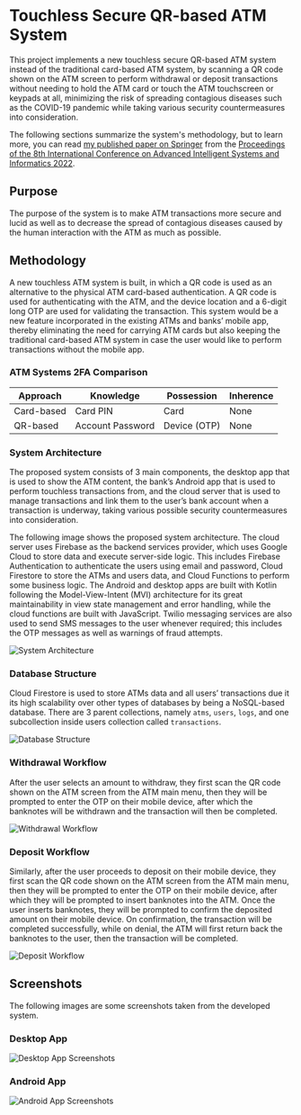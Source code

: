 # Touchless Secure QR-based ATM System

This project implements a new touchless secure QR-based ATM system instead of the traditional card-based ATM system, by scanning a QR code shown on the ATM screen to perform withdrawal or deposit transactions without needing to hold the ATM card or touch the ATM touchscreen or keypads at all, minimizing the risk of spreading contagious diseases such as the COVID-19 pandemic while taking various security countermeasures into consideration.

The following sections summarize the system's methodology, but to learn more, you can read [my published paper on Springer](https://doi.org/10.1007/978-3-031-20601-6_29) from the [Proceedings of the 8th International Conference on Advanced Intelligent Systems and Informatics 2022](https://link.springer.com/book/10.1007/978-3-031-20601-6).

## Purpose

The purpose of the system is to make ATM transactions more secure and lucid as well as to decrease the spread of contagious diseases caused by the human interaction with the ATM as much as possible.

## Methodology

A new touchless ATM system is built, in which a QR code is used as an alternative to the physical ATM card-based authentication. A QR code is used for authenticating with the ATM, and the device location and a 6-digit long OTP are used for validating the transaction. This system would be a new feature incorporated in the existing ATMs and banks’ mobile app, thereby eliminating the need for carrying ATM cards but also keeping the traditional card-based ATM system in case the user would like to perform transactions without the mobile app.

### ATM Systems 2FA Comparison

| Approach | Knowledge | Possession | Inherence |
|-|-|-|-|
| Card-based | Card PIN | Card | None |
| QR-based | Account Password | Device (OTP) | None |

### System Architecture

The proposed system consists of 3 main components, the desktop app that is used to show the ATM content, the bank’s Android app that is used to perform touchless transactions from, and the cloud server that is used to manage transactions and link them to the user’s bank account when a transaction is underway, taking various possible security countermeasures into consideration.

The following image shows the proposed system architecture. The cloud server uses Firebase as the backend services provider, which uses Google Cloud to store data and execute server-side logic. This includes Firebase Authentication to authenticate the users using email and password, Cloud Firestore to store the ATMs and users data, and Cloud Functions to perform some business logic. The Android and desktop apps are built with Kotlin following the Model-View-Intent (MVI) architecture for its great maintainability in view state management and error handling, while the cloud functions are built with JavaScript. Twilio messaging services are also used to send SMS messages to the user whenever required; this includes the OTP messages as well as warnings of fraud attempts.

![System Architecture](images/img_system_architecture.png)

### Database Structure

Cloud Firestore is used to store ATMs data and all users’ transactions due it its high scalability over other types of databases by being a NoSQL-based database. There are 3 parent collections, namely `atms`, `users`, `logs`, and one subcollection inside users collection called `transactions`.

![Database Structure](images/img_database_structure.png)

### Withdrawal Workflow

After the user selects an amount to withdraw, they first scan the QR code shown on the ATM screen from the ATM main menu, then they will be prompted to enter the OTP on their mobile device, after which the banknotes will be withdrawn and the transaction will then be completed.

![Withdrawal Workflow](images/img_workflow_withdrawal.png)

### Deposit Workflow

Similarly, after the user proceeds to deposit on their mobile device, they first scan the QR code shown on the ATM screen from the ATM main menu, then they will be prompted to enter the OTP on their mobile device, after which they will be prompted to insert banknotes into the ATM. Once the user inserts banknotes, they will be prompted to confirm the deposited amount on their mobile device. On confirmation, the transaction will be completed successfully, while on denial, the ATM will first return back the banknotes to the user, then the transaction will be completed.

![Deposit Workflow](images/img_workflow_deposit.png)

## Screenshots

The following images are some screenshots taken from the developed system.

### Desktop App

![Desktop App Screenshots](images/screenshots_desktop.jpg)

### Android App

![Android App Screenshots](images/screenshots_android.jpg)
